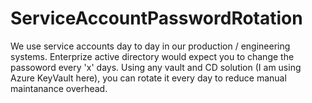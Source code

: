 # ServiceAccountPasswordRotation
We use service accounts day to day in our production / engineering systems. Enterprize active directory would expect you to change the passoword every 'x' days. Using any vault and CD solution (I am using Azure KeyVault here), you can rotate it every day to reduce manual maintanance overhead. 
